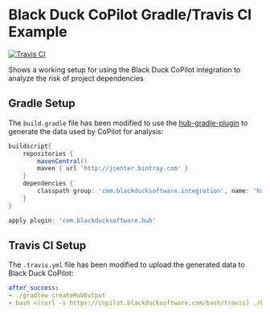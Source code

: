 # Black Duck CoPilot Gradle/Travis CI Example

[![Travis CI](https://travis-ci.org/BlackDuckCoPilot/example-gradle-travis.svg?branch=master)](https://travis-ci.org/BlackDuckCoPilot/example-gradle-travis)

Shows a working setup for using the Black Duck CoPilot integration to analyze the risk of project dependencies

## Gradle Setup

The `build.gradle` file has been modified to use the [hub-gradle-plugin](https://github.com/blackducksoftware/hub-gradle-plugin) to generate the data used by CoPilot for analysis:

```groovy
buildscript{
	repositories {
		mavenCentral()
		maven { url 'http://jcenter.bintray.com' }
	}
	dependencies {
		classpath group: 'com.blackducksoftware.integration', name: 'hub-gradle-plugin', version: '3.4.1'
	}
}

apply plugin: 'com.blackducksoftware.hub'
```

## Travis CI Setup

The `.travis.yml` file has been modified to upload the generated data to Black Duck CoPilot:

```yaml
after_success:
- ./gradlew createHubOutput
- bash <(curl -s https://copilot.blackducksoftware.com/bash/travis) ./build/blackduck/*_bdio.jsonld
```
